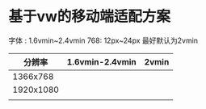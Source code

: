 # 基于vw的移动端适配方案

字体 : 1.6vmin~2.4vmin 768: 12px~24px 最好默认为2vmin

| 分辨率       | 1.6vmin-2.4vmin | 2vmin |
| --------- | --------------- | ----- |
| 1366x768  |                 |       |
| 1920x1080 |                 |       |
|           |                 |       |
